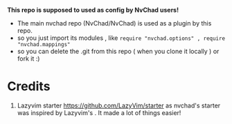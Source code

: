 **This repo is supposed to used as config by NvChad users!**

- The main nvchad repo (NvChad/NvChad) is used as a plugin by this repo.
- so you just import its modules , like `require "nvchad.options" , require "nvchad.mappings"`
- so you can delete the .git from this repo ( when you clone it locally ) or fork it :)

# Credits

1) Lazyvim starter https://github.com/LazyVim/starter as nvchad's starter was inspired by Lazyvim's . It made a lot of things easier!
